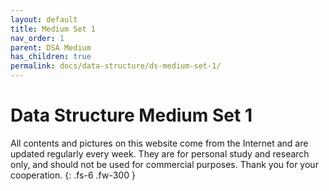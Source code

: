 ```yaml
---
layout: default
title: Medium Set 1
nav_order: 1
parent: DSA Medium
has_children: true
permalink: docs/data-structure/ds-medium-set-1/
---
```


# Data Structure Medium Set 1

All contents and pictures on this website come from the Internet and are updated regularly every week. They are for personal study and research only, and should not be used for commercial purposes. Thank you for your cooperation.
{: .fs-6 .fw-300 }




